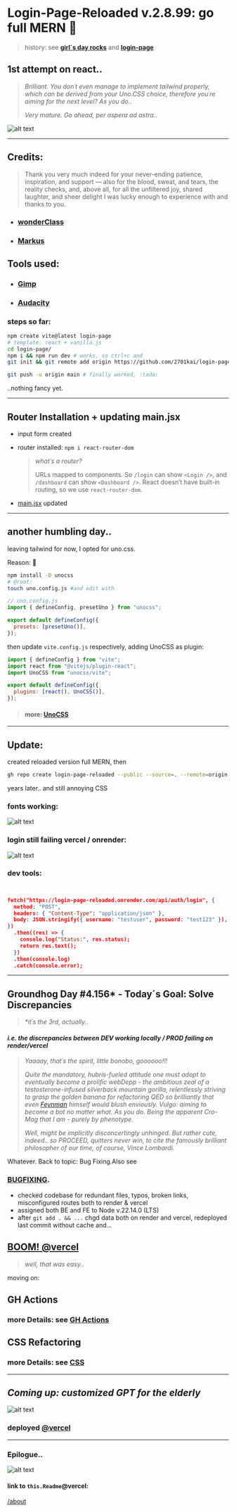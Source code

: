 # Login-Page-Reloaded v.2.8.99: go full MERN 🤖

> history: see **[girl´s day rocks](https://github.com/2701kai/girl-s_day_rocks)** and **[login-page](https://github.com/2701kai/login-page)**

## 1st attempt on react..

> _Brilliant. You don´t even manage to implement tailwind properly, which can be derived from your Uno.CSS choice, therefore you´re aiming for the next level? As you do.._
>
> _Very mature. Go ahead, per aspera ad astra.._

![alt text](image-4.png)

---

## Credits:

> Thank you very much indeed for your never-ending patience, inspiration, and support — also for the blood, sweat, and tears, the reality checks, and, above all, for all the unfiltered joy, shared laughter, and sheer delight I was lucky enough to experience with and thanks to you.

- ### [wonderClass](https://github.com/FbW-WD-24-D08)
- ### <a href="https://lpr2.vercel.app/credits" target="_blank">Markus</a>

## Tools used:

- ### [Gimp](https://www.gimp.org/)
- ### [Audacity](https://www.audacityteam.org/)

### steps so far:

```bash
npm create vite@latest login-page
# template: react + vanilla.js
cd login-page/
npm i && npm run dev # works, so ctrl+c and
git init && git remote add origin https://github.com/2701kai/login-page.git
```

```bash
git push -u origin main # finally worked, :tada:
```

..nothing fancy yet.

---

## Router Installation + updating main.jsx

- input form created
- router installed: `npm i react-router-dom`

  > _what´s a router?_
  >
  > URLs mapped to components.
  > So `/login` can show `<Login />`, and `/dashboard` can show `<Dashboard />`.
  > React doesn’t have built-in routing, so we use `react-router-dom`.

- [main.jsx](./src/main.jsx) updated

---

## another humbling day..

leaving tailwind for now, I opted for uno.css.

Reason: 🤬

```bash
npm install -D unocss
# @root:
touch uno.config.js #and edit with
```

```js
// uno.config.js
import { defineConfig, presetUno } from "unocss";

export default defineConfig({
  presets: [presetUno()],
});
```

then update `vite.config.js` respectively, adding UnoCSS as plugin:

```javascript
import { defineConfig } from "vite";
import react from "@vitejs/plugin-react";
import UnoCSS from "unocss/vite";

export default defineConfig({
  plugins: [react(), UnoCSS()],
});
```

> #### more: [UnoCSS](https://unocss.dev/integrations/vite)

---

## Update:

created reloaded version full MERN, then

```bash
gh repo create login-page-reloaded --public --source=. --remote=origin --push
```

years later.. and still annoying CSS

### fonts working:

![alt text](image.png)

### login still failing vercel / onrender:

![alt text](image-1.png)

### dev tools:

```json


fetch("https://login-page-reloaded.onrender.com/api/auth/login", {
  method: "POST",
  headers: { "Content-Type": "application/json" },
  body: JSON.stringify({ username: "testuser", password: "test123" }),
})
  .then((res) => {
    console.log("Status:", res.status);
    return res.text();
  })
  .then(console.log)
  .catch(console.error);
```

---

## Groundhog Day #4.156\* - Today´s Goal: Solve Discrepancies

> _\*it´s the 3rd, actually.._

#### _i.e. the discrepancies between DEV working locally / PROD failing on render/vercel_

> _Yaaaay, that´s the spirit, little bonobo, goooooo!!!_
>
> _Quite the mandatory, hubris-fueled attitude one must adopt to eventually become a prolific webDepp - the ambitious zeal of a testosterone-infused silverback mountain gorilla, relentlessly striving to grasp the golden banana for refactoring QED so brilliantly that even  [Feynman](https://en.wikipedia.org/wiki/QED:_The_Strange_Theory_of_Light_and_Matter) himself would blush enviously. Vulgo: aiming to become a bot no matter what. As you do. Being the apparent Cro-Mag that I am - purely by phenotype._
>
> _Well, might be implicitly disconcertingly unhinged. But rather cute, indeed.. so PROCEED, quitters never win, to cite the famously brilliant philosopher of our time, of course, Vince Lombardi._

Whatever. Back to topic: Bug Fixing.Also see

### **[BUGFIXING](./BUGFIXING_03.md)**.

- checked codebase for redundant files, typos, broken links, misconfigured routes both to render & vercel
- assigned both BE and FE to Node v.22.14.0 (LTS)
- after `git add . && ...` chgd data both on render and vercel, redeployed last commit without cache and...

## [BOOM! @vercel](https://lpr2.vercel.app)

> _well, that was easy.._

moving on:

## GH Actions

### more Details: see **[GH Actions](./04_GH_Actions.md)**

## CSS Refactoring

### more Details: see **[CSS](./05_CSS.md)**

---

## _Coming up: customized GPT for the elderly_

![alt text](image-2.png)

### deployed **[@vercel](https://hanne-gpt.vercel.app/)**

---

### Epilogue..

![alt text](image-3.png)

#### link to `this.Readme`@vercel:

[/about](https://lpr2.vercel.app/about)
